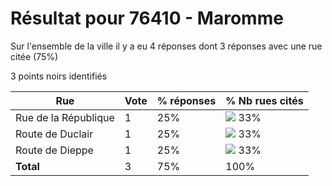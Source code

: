 # Résultat pour 76410 - Maromme

Sur l'ensemble de la ville il y a eu 4 réponses dont 3 réponses avec une rue citée (75%)

3 points noirs identifiés

| Rue | Vote | % réponses | % Nb rues cités|
|-----|------|------------|----------------|
| Rue de la République | 1 | 25% | <img src="../../img/bar_33.gif" />&nbsp;33%|
| Route de Duclair | 1 | 25% | <img src="../../img/bar_33.gif" />&nbsp;33%|
| Route de Dieppe | 1 | 25% | <img src="../../img/bar_33.gif" />&nbsp;33%|
| **Total** | 3 | 75% | 100%|
